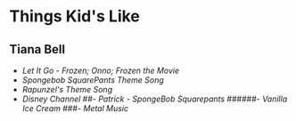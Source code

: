 # Things Kid's Like
## Tiana Bell

- *Let It Go - Frozen; Onno; Frozen the Movie*
- *Spongebob SquarePants Theme Song*
- *Rapunzel's Theme Song*
- *Disney Channel*
##- *Patrick - SpongeBob Squarepants*
######- *Vanilla Ice Cream*
###- *Metal Music*

